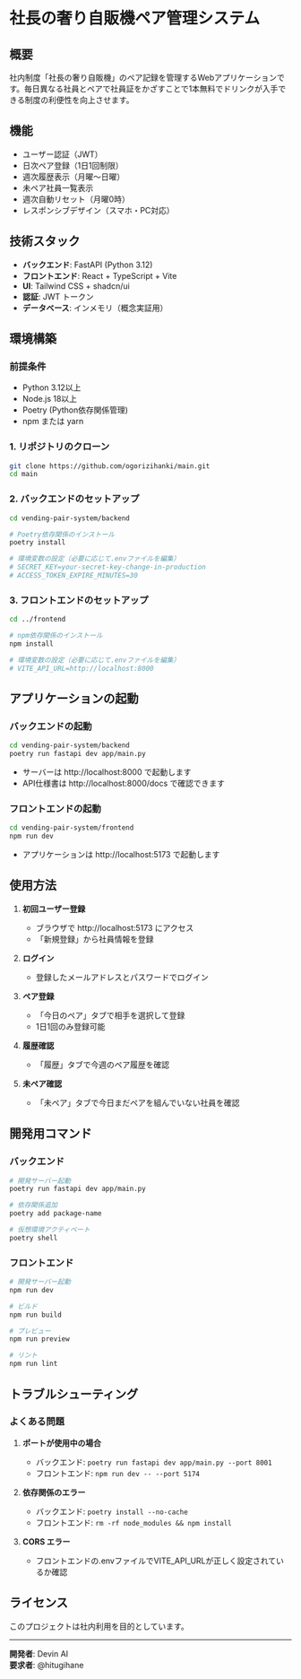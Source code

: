 # 社長の奢り自販機ペア管理システム

## 概要
社内制度「社長の奢り自販機」のペア記録を管理するWebアプリケーションです。毎日異なる社員とペアで社員証をかざすことで1本無料でドリンクが入手できる制度の利便性を向上させます。

## 機能
- ユーザー認証（JWT）
- 日次ペア登録（1日1回制限）
- 週次履歴表示（月曜〜日曜）
- 未ペア社員一覧表示
- 週次自動リセット（月曜0時）
- レスポンシブデザイン（スマホ・PC対応）

## 技術スタック
- **バックエンド**: FastAPI (Python 3.12)
- **フロントエンド**: React + TypeScript + Vite
- **UI**: Tailwind CSS + shadcn/ui
- **認証**: JWT トークン
- **データベース**: インメモリ（概念実証用）

## 環境構築

### 前提条件
- Python 3.12以上
- Node.js 18以上
- Poetry (Python依存関係管理)
- npm または yarn

### 1. リポジトリのクローン
```bash
git clone https://github.com/ogorizihanki/main.git
cd main
```

### 2. バックエンドのセットアップ
```bash
cd vending-pair-system/backend

# Poetry依存関係のインストール
poetry install

# 環境変数の設定（必要に応じて.envファイルを編集）
# SECRET_KEY=your-secret-key-change-in-production
# ACCESS_TOKEN_EXPIRE_MINUTES=30
```

### 3. フロントエンドのセットアップ
```bash
cd ../frontend

# npm依存関係のインストール
npm install

# 環境変数の設定（必要に応じて.envファイルを編集）
# VITE_API_URL=http://localhost:8000
```

## アプリケーションの起動

### バックエンドの起動
```bash
cd vending-pair-system/backend
poetry run fastapi dev app/main.py
```
- サーバーは http://localhost:8000 で起動します
- API仕様書は http://localhost:8000/docs で確認できます

### フロントエンドの起動
```bash
cd vending-pair-system/frontend
npm run dev
```
- アプリケーションは http://localhost:5173 で起動します

## 使用方法

1. **初回ユーザー登録**
   - ブラウザで http://localhost:5173 にアクセス
   - 「新規登録」から社員情報を登録

2. **ログイン**
   - 登録したメールアドレスとパスワードでログイン

3. **ペア登録**
   - 「今日のペア」タブで相手を選択して登録
   - 1日1回のみ登録可能

4. **履歴確認**
   - 「履歴」タブで今週のペア履歴を確認

5. **未ペア確認**
   - 「未ペア」タブで今日まだペアを組んでいない社員を確認

## 開発用コマンド

### バックエンド
```bash
# 開発サーバー起動
poetry run fastapi dev app/main.py

# 依存関係追加
poetry add package-name

# 仮想環境アクティベート
poetry shell
```

### フロントエンド
```bash
# 開発サーバー起動
npm run dev

# ビルド
npm run build

# プレビュー
npm run preview

# リント
npm run lint
```

## トラブルシューティング

### よくある問題

1. **ポートが使用中の場合**
   - バックエンド: `poetry run fastapi dev app/main.py --port 8001`
   - フロントエンド: `npm run dev -- --port 5174`

2. **依存関係のエラー**
   - バックエンド: `poetry install --no-cache`
   - フロントエンド: `rm -rf node_modules && npm install`

3. **CORS エラー**
   - フロントエンドの.envファイルでVITE_API_URLが正しく設定されているか確認

## ライセンス
このプロジェクトは社内利用を目的としています。

---
**開発者**: Devin AI  
**要求者**: @hitugihane
